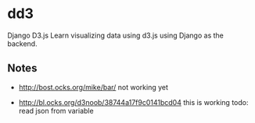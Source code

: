 # dd3
Django D3.js
Learn visualizing data using d3.js using Django as the backend.

## Notes

* http://bost.ocks.org/mike/bar/
not working yet

* http://bl.ocks.org/d3noob/38744a17f9c0141bcd04
this is working
todo: 
read json from variable
